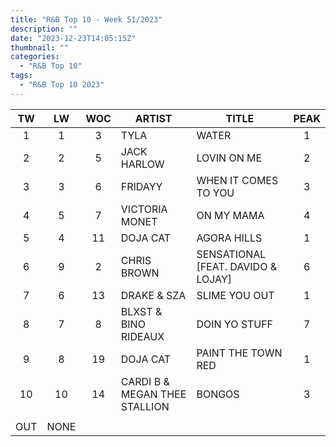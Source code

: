 ```yaml
---
title: "R&B Top 10 - Week 51/2023"
description: ""
date: "2023-12-23T14:05:15Z"
thumbnail: ""
categories:
  - "R&B Top 10"
tags:
  - "R&B Top 10 2023"
---
```

<!--more-->
|TW|LW|WOC|ARTIST|TITLE|PEAK|
|:----:|:----:|:----:|----|----|:----:|
|1|1|3|TYLA|WATER|1|
|2|2|5|JACK HARLOW|LOVIN ON ME|2|
|3|3|6|FRIDAYY|WHEN IT COMES TO YOU|3|
|4|5|7|VICTORIA MONET|ON MY MAMA|4|
|5|4|11|DOJA CAT|AGORA HILLS|1|
|6|9|2|CHRIS BROWN|SENSATIONAL [FEAT. DAVIDO & LOJAY]|6|
|7|6|13|DRAKE & SZA|SLIME YOU OUT|1|
|8|7|8|BLXST & BINO RIDEAUX|DOIN YO STUFF|7|
|9|8|19|DOJA CAT|PAINT THE TOWN RED|1|
|10|10|14|CARDI B & MEGAN THEE STALLION|BONGOS|3|
| | | | | | |
|OUT|NONE| | | | |
